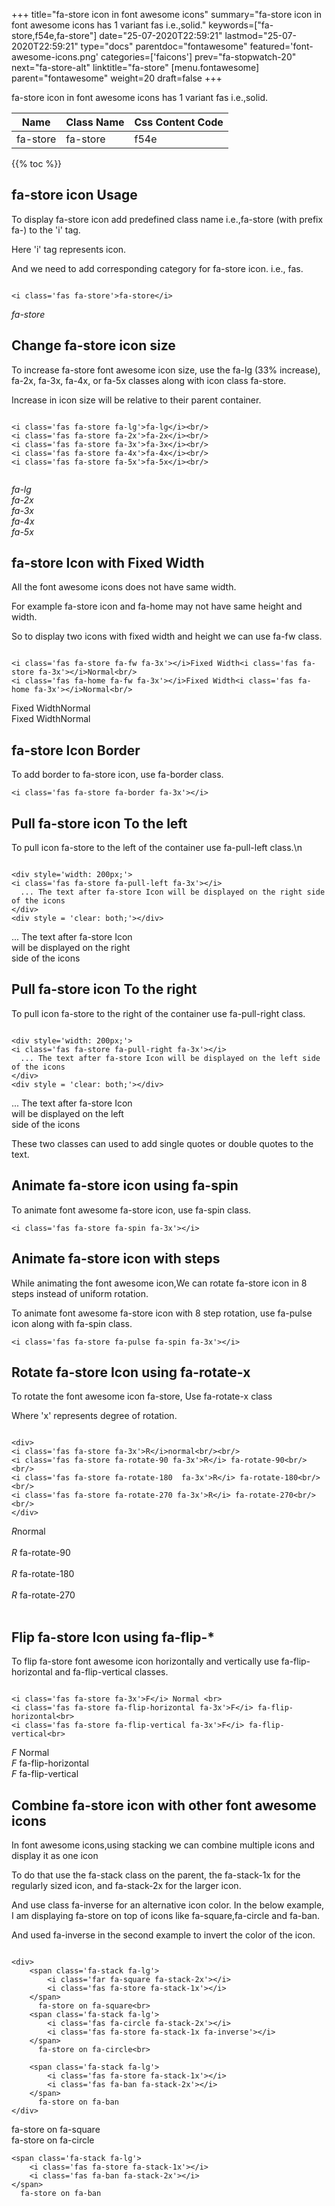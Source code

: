 +++
title="fa-store icon in font awesome icons"
summary="fa-store icon in font awesome icons has 1 variant fas i.e.,solid."
keywords=["fa-store,f54e,fa-store"]
date="25-07-2020T22:59:21"
lastmod="25-07-2020T22:59:21"
type="docs"
parentdoc="fontawesome"
featured='font-awesome-icons.png'
categories=['faicons']
prev="fa-stopwatch-20"
next="fa-store-alt"
linktitle="fa-store"
[menu.fontawesome]
parent="fontawesome"
weight=20
draft=false
+++


fa-store icon in font awesome icons has 1 variant fas i.e.,solid.

<div class='table-responsive'><table class='table'><thead><tr><th>Name</th><th>Class Name</th><th>Css Content Code</th></tr></thead><tbody><tr><td>fa-store</td><td>fa-store</td><td>f54e</td></tr></tbody></table></div>


{{% toc %}}


## fa-store icon Usage

To display fa-store icon add predefined class name i.e.,fa-store (with prefix fa-) to the 'i' tag.

Here 'i' tag represents icon.

And we need to add corresponding category for fa-store icon. i.e., fas.


```

<i class='fas fa-store'>fa-store</i>
```

<i class='fas fa-store'>fa-store</i>




## Change fa-store icon size
To increase fa-store font awesome icon size, use the fa-lg (33% increase), fa-2x, fa-3x, fa-4x, or fa-5x classes along with icon class fa-store.

Increase in icon size will be relative to their parent container. 

```

<i class='fas fa-store fa-lg'>fa-lg</i><br/>
<i class='fas fa-store fa-2x'>fa-2x</i><br/>
<i class='fas fa-store fa-3x'>fa-3x</i><br/>
<i class='fas fa-store fa-4x'>fa-4x</i><br/>
<i class='fas fa-store fa-5x'>fa-5x</i><br/>
            
```

<i class='fas fa-store fa-lg'>fa-lg</i><br/>
<i class='fas fa-store fa-2x'>fa-2x</i><br/>
<i class='fas fa-store fa-3x'>fa-3x</i><br/>
<i class='fas fa-store fa-4x'>fa-4x</i><br/>
<i class='fas fa-store fa-5x'>fa-5x</i><br/>
            



## fa-store Icon with Fixed Width 

All the font awesome icons does not have same width.

For example fa-store icon and fa-home may not have same height and width.

So to display two icons with fixed width and height we can use fa-fw class.


```

<i class='fas fa-store fa-fw fa-3x'></i>Fixed Width<i class='fas fa-store fa-3x'></i>Normal<br/>
<i class='fas fa-home fa-fw fa-3x'></i>Fixed Width<i class='fas fa-home fa-3x'></i>Normal<br/>
```

<i class='fas fa-store fa-fw fa-3x'></i>Fixed Width<i class='fas fa-store fa-3x'></i>Normal<br/>
<i class='fas fa-home fa-fw fa-3x'></i>Fixed Width<i class='fas fa-home fa-3x'></i>Normal<br/>



## fa-store Icon Border 

To add border to fa-store icon, use fa-border class.


```
<i class='fas fa-store fa-border fa-3x'></i>

```
<i class='fas fa-store fa-border fa-3x'></i>





## Pull fa-store icon To the left

To pull icon fa-store to the left of the container use fa-pull-left class.\n

```

<div style='width: 200px;'>
<i class='fas fa-store fa-pull-left fa-3x'></i>
  ... The text after fa-store Icon will be displayed on the right side of the icons
</div>
<div style = 'clear: both;'></div>
```

<div style='width: 200px;'>
<i class='fas fa-store fa-pull-left fa-3x'></i>
  ... The text after fa-store Icon will be displayed on the right side of the icons
</div>
<div style = 'clear: both;'></div>




## Pull fa-store icon To the right
To pull icon fa-store to the right of the container use fa-pull-right class.

```

<div style='width: 200px;'>
<i class='fas fa-store fa-pull-right fa-3x'></i>
  ... The text after fa-store Icon will be displayed on the left side of the icons
</div>
<div style = 'clear: both;'></div>
```

<div style='width: 200px;'>
<i class='fas fa-store fa-pull-right fa-3x'></i>
  ... The text after fa-store Icon will be displayed on the left side of the icons
</div>
<div style = 'clear: both;'></div>

These two classes can used to add single quotes or double quotes to the text.


## Animate fa-store icon using fa-spin
To animate font awesome fa-store icon, use fa-spin class.

```
<i class='fas fa-store fa-spin fa-3x'></i>
```
<i class='fas fa-store fa-spin fa-3x'></i>




## Animate fa-store icon with steps
While animating the font awesome icon,We can rotate fa-store icon in 8 steps instead of uniform rotation.

To animate font awesome fa-store icon with 8 step rotation, use fa-pulse icon along with fa-spin class.


```
<i class='fas fa-store fa-pulse fa-spin fa-3x'></i>

```
<i class='fas fa-store fa-pulse fa-spin fa-3x'></i>





## Rotate fa-store Icon using fa-rotate-x
To rotate the font awesome icon fa-store, Use fa-rotate-x class

Where 'x' represents degree of rotation.


```

<div>
<i class='fas fa-store fa-3x'>R</i>normal<br/><br/>
<i class='fas fa-store fa-rotate-90 fa-3x'>R</i> fa-rotate-90<br/><br/> 
<i class='fas fa-store fa-rotate-180  fa-3x'>R</i> fa-rotate-180<br/><br/> 
<i class='fas fa-store fa-rotate-270 fa-3x'>R</i> fa-rotate-270<br/><br/>
</div>
```

<div>
<i class='fas fa-store fa-3x'>R</i>normal<br/><br/>
<i class='fas fa-store fa-rotate-90 fa-3x'>R</i> fa-rotate-90<br/><br/> 
<i class='fas fa-store fa-rotate-180  fa-3x'>R</i> fa-rotate-180<br/><br/> 
<i class='fas fa-store fa-rotate-270 fa-3x'>R</i> fa-rotate-270<br/><br/>
</div>




## Flip fa-store Icon using fa-flip-*
To flip fa-store font awesome icon horizontally and vertically use fa-flip-horizontal and fa-flip-vertical classes. 

```

<i class='fas fa-store fa-3x'>F</i> Normal <br>
<i class='fas fa-store fa-flip-horizontal fa-3x'>F</i> fa-flip-horizontal<br>
<i class='fas fa-store fa-flip-vertical fa-3x'>F</i> fa-flip-vertical<br>
```

<i class='fas fa-store fa-3x'>F</i> Normal <br>
<i class='fas fa-store fa-flip-horizontal fa-3x'>F</i> fa-flip-horizontal<br>
<i class='fas fa-store fa-flip-vertical fa-3x'>F</i> fa-flip-vertical<br>




## Combine fa-store icon with other font awesome icons
In font awesome icons,using stacking we can combine multiple icons and display it as one icon 

To do that use the fa-stack class on the parent, the fa-stack-1x for the regularly sized icon, and fa-stack-2x for the larger icon.

And use class fa-inverse for an alternative icon color. 
In the below example, I am displaying fa-store on top of icons like fa-square,fa-circle and fa-ban.

And used fa-inverse in the second example to invert the color of the icon.

```

<div>
    <span class='fa-stack fa-lg'>
        <i class='far fa-square fa-stack-2x'></i>
        <i class='fas fa-store fa-stack-1x'></i>
    </span>
      fa-store on fa-square<br>
    <span class='fa-stack fa-lg'>
        <i class='fas fa-circle fa-stack-2x'></i>
        <i class='fas fa-store fa-stack-1x fa-inverse'></i>
    </span>
      fa-store on fa-circle<br>

    <span class='fa-stack fa-lg'>
        <i class='fas fa-store fa-stack-1x'></i>
        <i class='fas fa-ban fa-stack-2x'></i>
    </span>
      fa-store on fa-ban
</div>
```

<div>
    <span class='fa-stack fa-lg'>
        <i class='far fa-square fa-stack-2x'></i>
        <i class='fas fa-store fa-stack-1x'></i>
    </span>
      fa-store on fa-square<br>
    <span class='fa-stack fa-lg'>
        <i class='fas fa-circle fa-stack-2x'></i>
        <i class='fas fa-store fa-stack-1x fa-inverse'></i>
    </span>
      fa-store on fa-circle<br>

    <span class='fa-stack fa-lg'>
        <i class='fas fa-store fa-stack-1x'></i>
        <i class='fas fa-ban fa-stack-2x'></i>
    </span>
      fa-store on fa-ban
</div>






